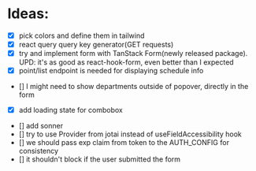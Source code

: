 # Ideas:
- [x] pick colors and define them in tailwind
- [x] react query query key generator(GET requests)
- [x] try and implement form with TanStack Form(newly released package). UPD: it's as good as react-hook-form, even better than I expected
- [x] point/list endpoint is needed for displaying schedule info
- [] I might need to show departments outside of popover, directly in the form
- [x] add loading state for combobox
- [] add sonner
- [] try to use Provider from jotai instead of useFieldAccessibility hook
- [] we should pass exp claim from token to the AUTH_CONFIG for consistency
- [] it shouldn't block if the user submitted the form
